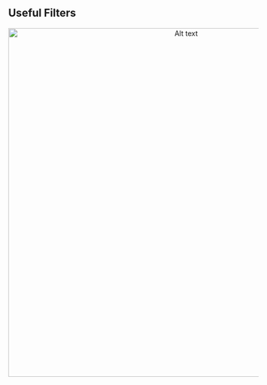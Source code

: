 ## Useful Filters

<p align="center">
  <a href="https://imgur.com/a/L8IZXNV">
    <img src="https://i.imgur.com/IMAGE_ID.jpg" alt="Alt text" width="700">
  </a>
</p>
